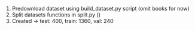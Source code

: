 1. Predownload dataset using build_dataset.py script (omit books for now)
2. Split datasets functions in split.py ()
3. Created → test: 400, train: 1360, val: 240